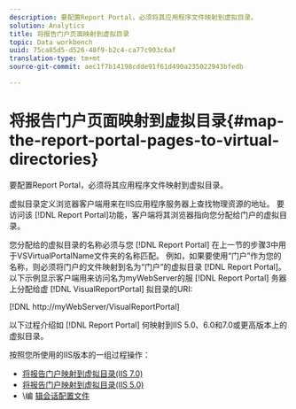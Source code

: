 ```yaml
---
description: 要配置Report Portal，必须将其应用程序文件映射到虚拟目录。
solution: Analytics
title: 将报告门户页面映射到虚拟目录
topic: Data workbench
uuid: 75ca85d5-d526-48f9-b2c4-ca77c903c6af
translation-type: tm+mt
source-git-commit: aec1f7b14198cdde91f61d490a235022943bfedb

---
```



# 将报告门户页面映射到虚拟目录{#map-the-report-portal-pages-to-virtual-directories}

要配置Report Portal，必须将其应用程序文件映射到虚拟目录。

虚拟目录定义浏览器客户端用来在IIS应用程序服务器上查找物理资源的地址。 要访问该 [!DNL Report Portal]功能，客户端将其浏览器指向您分配给门户的虚拟目录。

您分配给的虚拟目录的名称必须与您 [!DNL Report Portal] 在上一节的步骤3中用于VSVirtualPortalName文件夹的名称匹配。 例如，如果要使用“门户”作为您的名称，则必须将门户的文件映射到名为“门户”的虚拟目录 [!DNL Report Portal]。以下示例显示客户端用来访问名为myWebServer的服 [!DNL Report Portal] 务器上分配给虚 [!DNL VisualReportPortal] 拟目录的URI:

[!DNL http://myWebServer/VisualReportPortal]

以下过程介绍如 [!DNL Report Portal] 何映射到IIS 5.0、6.0和7.0或更高版本上的虚拟目录。

按照您所使用的IIS版本的一组过程操作：

* [将报告门户映射到虚拟目录(IIS 7.0)](../../../../home/c-rpt-oview/c-install-rpt-port/c-virtual-dir/c-map-rpt-port-vdir-7.md#concept-9fc9595bb83147238965be4832df0a08)
* [将报告门户映射到虚拟目录(IIS 5.0)](../../../../home/c-rpt-oview/c-install-rpt-port/c-virtual-dir/c-map-rpt-port-vdir-5.md#concept-402cb33c50d640e480098517140ffc74)
* \编 [辑会话配置文件](../../../../home/c-rpt-oview/c-install-rpt-port/t-edit-sess-config-file.md#task-cf11c3a780bd4936afd3f64a6b30afc7)


